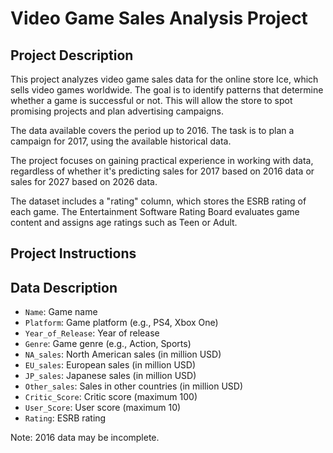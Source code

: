 # Video Game Sales Analysis Project

## Project Description

This project analyzes video game sales data for the online store Ice, which sells video games worldwide. The goal is to identify patterns that determine whether a game is successful or not. This will allow the store to spot promising projects and plan advertising campaigns.

The data available covers the period up to 2016. The task is to plan a campaign for 2017, using the available historical data.

The project focuses on gaining practical experience in working with data, regardless of whether it's predicting sales for 2017 based on 2016 data or sales for 2027 based on 2026 data.

The dataset includes a "rating" column, which stores the ESRB rating of each game. The Entertainment Software Rating Board evaluates game content and assigns age ratings such as Teen or Adult.

## Project Instructions

## Data Description

- `Name`: Game name
- `Platform`: Game platform (e.g., PS4, Xbox One)
- `Year_of_Release`: Year of release
- `Genre`: Game genre (e.g., Action, Sports)
- `NA_sales`: North American sales (in million USD)
- `EU_sales`: European sales (in million USD)
- `JP_sales`: Japanese sales (in million USD)
- `Other_sales`: Sales in other countries (in million USD)
- `Critic_Score`: Critic score (maximum 100)
- `User_Score`: User score (maximum 10)
- `Rating`: ESRB rating

Note: 2016 data may be incomplete.
